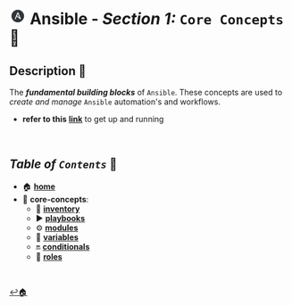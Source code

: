 # <img src="../assets/img/ansible.png" width="30px"> **Ansible** - ***Section 1:*** `Core Concepts` 🧠

## **Description** 👀

The ***fundamental building blocks*** of `Ansible`. These concepts are used to *create and manage* `Ansible` automation's and workflows.


* **refer to this** [**link**](../00-resources/README.md#helpful-content-) to get up and running

<br />

## ***Table*** *of* ***`Contents`*** 📜

* 🏠 [**home**](../README.md)
* 🧠 **core-concepts**:
    * 🧳 [**inventory**](inventory/README.md)
    * ▶️ [**playbooks**](playbooks/README.md)
    * ⚙️ [**modules**](modules/README.md)
    * 🔡 [**variables**](variables/README.md)
    * 🔛 [**conditionals**](conditionals/README.md)
    * 📜 [**roles**](roles/README.md)

<br />

[↩️🏠](../README.md)
